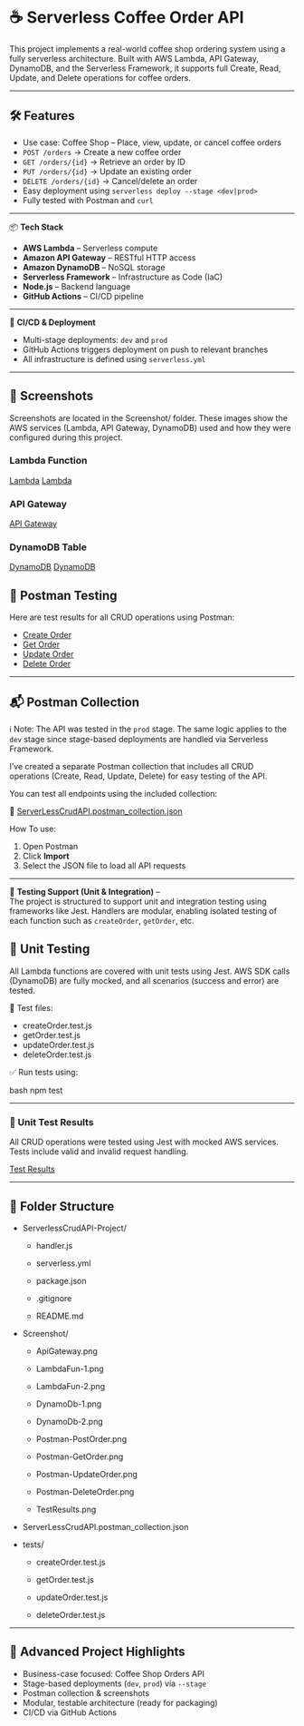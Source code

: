 # ☕️ Serverless Coffee Order API

This project implements a real-world coffee shop ordering system using a fully serverless architecture. Built with AWS Lambda, API Gateway, DynamoDB, and the Serverless Framework, it supports full Create, Read, Update, and Delete operations for coffee orders.

---

## 🛠️ Features

- Use case: Coffee Shop – Place, view, update, or cancel coffee orders
- `POST /orders` → Create a new coffee order
- `GET /orders/{id}` → Retrieve an order by ID
- `PUT /orders/{id}` → Update an existing order
- `DELETE /orders/{id}` → Cancel/delete an order
- Easy deployment using `serverless deploy --stage <dev|prod>`
- Fully tested with Postman and `curl`

---

📦 **Tech Stack**

- **AWS Lambda** – Serverless compute  
- **Amazon API Gateway** – RESTful HTTP access  
- **Amazon DynamoDB** – NoSQL storage  
- **Serverless Framework** – Infrastructure as Code (IaC)  
- **Node.js** – Backend language  
- **GitHub Actions** – CI/CD pipeline 

---

🚀 **CI/CD & Deployment**
- Multi-stage deployments: `dev` and `prod`  
- GitHub Actions triggers deployment on push to relevant branches  
- All infrastructure is defined using `serverless.yml`

---

## 📸 Screenshots

Screenshots are located in the Screenshot/ folder. These images show the AWS services (Lambda, API Gateway, DynamoDB) used and how they were configured during this project.

### Lambda Function  
[Lambda](./Screenshot/LambdaFun-1.png)
[Lambda](./Screenshot/LambdaFun-2.png)

### API Gateway  
[API Gateway](./Screenshot/ApiGateway.png)

### DynamoDB Table  
[DynamoDB](./Screenshot/DynamoDb-1.png)
[DynamoDB](./Screenshot/DynamoDb-2.png)

## 📸 Postman Testing

Here are test results for all CRUD operations using Postman:
- [Create Order](./Screenshot/Postman-PostOrder.png)
- [Get Order](./Screenshot/Postman-GetOrder.png)
- [Update Order](./Screenshot/Postman-UpdateOrder.png)
- [Delete Order](./Screenshot/Postman-DeleteOrder.png)

---

## 📬 Postman Collection

ℹ️ Note: The API was tested in the `prod` stage. The same logic applies to the `dev` stage since stage-based deployments are handled via Serverless Framework.


I’ve created a separate Postman collection that includes all CRUD operations (Create, Read, Update, Delete) for easy testing of the API.

You can test all endpoints using the included collection:

📁 [ServerLessCrudAPI.postman_collection.json](./ServerLessCrudAPI.postman_collection.json)


How To use:
1. Open Postman
2. Click **Import**
3. Select the JSON file to load all API requests

---

🧪 **Testing Support (Unit & Integration)** –  
The project is structured to support unit and integration testing using frameworks like Jest. Handlers are modular, enabling isolated testing of each function such as `createOrder`, `getOrder`, etc.



## 🧪 Unit Testing

All Lambda functions are covered with unit tests using Jest. AWS SDK calls (DynamoDB) are fully mocked, and all scenarios (success and error) are tested.

📁 Test files:
- createOrder.test.js
- getOrder.test.js
- updateOrder.test.js
- deleteOrder.test.js

✅ Run tests using:

bash
npm test

---

### 🧪 Unit Test Results

All CRUD operations were tested using Jest with mocked AWS services.  
Tests include valid and invalid request handling.

[Test Results](./Screenshot/TestResults.png)

---

## 📁 Folder Structure

- ServerlessCrudAPI-Project/

   - handler.js
    
   - serverless.yml
    
   - package.json
    
   - .gitignore
    
   - README.md

- Screenshot/

   - ApiGateway.png

   - LambdaFun-1.png

   - LambdaFun-2.png

   - DynamoDb-1.png

   - DynamoDb-2.png

   - Postman-PostOrder.png

   - Postman-GetOrder.png

   - Postman-UpdateOrder.png

   - Postman-DeleteOrder.png

   - TestResults.png

- ServerLessCrudAPI.postman_collection.json

- tests/

    - createOrder.test.js

    - getOrder.test.js

    - updateOrder.test.js

    - deleteOrder.test.js

---

## 🧪 Advanced Project Highlights

- Business-case focused: Coffee Shop Orders API
- Stage-based deployments (`dev`, `prod`) via `--stage`
- Postman collection & screenshots
- Modular, testable architecture (ready for packaging)
- CI/CD via GitHub Actions

